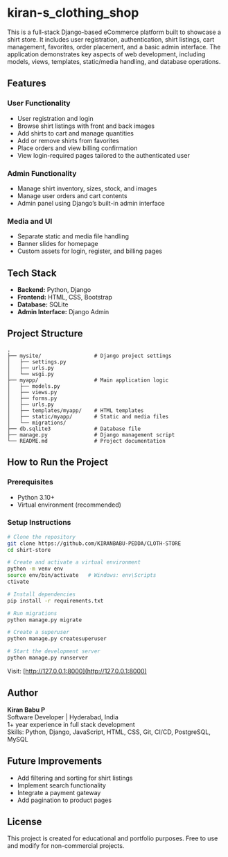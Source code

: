 # kiran-s_clothing_shop

This is a full-stack Django-based eCommerce platform built to showcase a shirt store. It includes user registration, authentication, shirt listings, cart management, favorites, order placement, and a basic admin interface. The application demonstrates key aspects of web development, including models, views, templates, static/media handling, and database operations.

## Features

### User Functionality
- User registration and login
- Browse shirt listings with front and back images
- Add shirts to cart and manage quantities
- Add or remove shirts from favorites
- Place orders and view billing confirmation
- View login-required pages tailored to the authenticated user

### Admin Functionality
- Manage shirt inventory, sizes, stock, and images
- Manage user orders and cart contents
- Admin panel using Django’s built-in admin interface

### Media and UI
- Separate static and media file handling
- Banner slides for homepage
- Custom assets for login, register, and billing pages

## Tech Stack

- **Backend:** Python, Django  
- **Frontend:** HTML, CSS, Bootstrap  
- **Database:** SQLite  
- **Admin Interface:** Django Admin  

## Project Structure

```
.
├── mysite/                 # Django project settings
│   ├── settings.py
│   ├── urls.py
│   └── wsgi.py
├── myapp/                  # Main application logic
│   ├── models.py
│   ├── views.py
│   ├── forms.py
│   ├── urls.py
│   ├── templates/myapp/    # HTML templates
│   ├── static/myapp/       # Static and media files
│   └── migrations/
├── db.sqlite3              # Database file
├── manage.py               # Django management script
└── README.md               # Project documentation
```

## How to Run the Project

### Prerequisites

- Python 3.10+
- Virtual environment (recommended)

### Setup Instructions

```bash
# Clone the repository
git clone https://github.com/KIRANBABU-PEDDA/CLOTH-STORE
cd shirt-store

# Create and activate a virtual environment
python -m venv env
source env/bin/activate   # Windows: env\Scripts
ctivate

# Install dependencies
pip install -r requirements.txt

# Run migrations
python manage.py migrate

# Create a superuser
python manage.py createsuperuser

# Start the development server
python manage.py runserver
```

Visit: [http://127.0.0.1:8000](http://127.0.0.1:8000)

## Author

**Kiran Babu P**  
Software Developer | Hyderabad, India  
1+ year experience in full stack development  
Skills: Python, Django, JavaScript, HTML, CSS, Git, CI/CD, PostgreSQL, MySQL

## Future Improvements

- Add filtering and sorting for shirt listings
- Implement search functionality
- Integrate a payment gateway
- Add pagination to product pages

## License

This project is created for educational and portfolio purposes. Free to use and modify for non-commercial projects.

